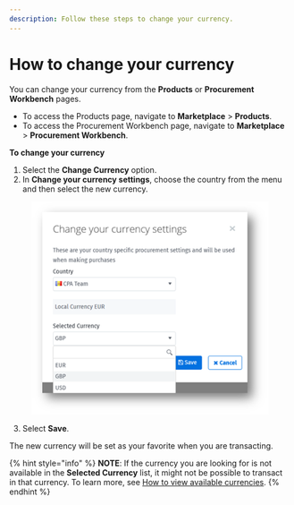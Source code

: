 ```yaml
---
description: Follow these steps to change your currency.
---
```


# How to change your currency

You can change your currency from the **Products** or **Procurement Workbench** pages.

* To access the Products page, navigate to **Marketplace** > **Products**.
* To access the Procurement Workbench page, navigate to **Marketplace** > **Procurement Workbench**.

**To change your currency**

1. Select the **Change Currency** option.
2. In **Change your currency settings**, choose the country from the menu and then select the new currency.

<figure><img src="../../.gitbook/assets/image (76) (1).png" alt=""><figcaption></figcaption></figure>

3. Select **Save**.

The new currency will be set as your favorite when you are transacting.&#x20;

{% hint style="info" %}
**NOTE**: If the currency you are looking for is not available in the **Selected Currency** list, it might not be possible to transact in that currency. To learn more, see [How to view available currencies](how-to-view-available-currencies.md).
{% endhint %}
